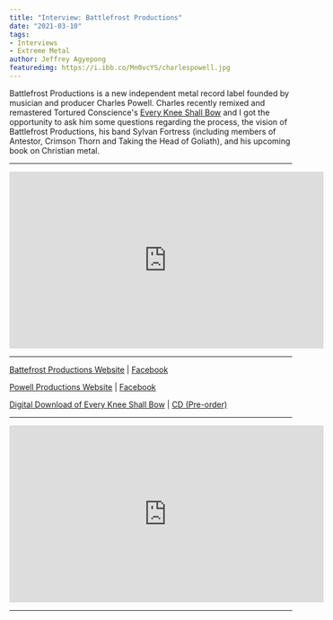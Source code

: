 ```yaml
---
title: "Interview: Battlefrost Productions"
date: "2021-03-10"
tags:
- Interviews
- Extreme Metal
author: Jeffrey Agyepong
featuredimg: https://i.ibb.co/Mn0vcYS/charlespowell.jpg
---
```


Battlefrost Productions is a new independent metal record label founded by musician and producer Charles Powell. Charles recently remixed and remastered Tortured Conscience's [Every Knee Shall Bow](https://www.beyondthegravemusic.com/2020/11/18/review-tortured-conscience-every-knee-shall-bow-remixed-remastered/) and I got the opportunity to ask him some questions regarding the process, the vision of Battlefrost Productions, his band Sylvan Fortress (including members of Antestor, Crimson Thorn and Taking the Head of Goliath), and his upcoming book on Christian metal.



<hr>
<div class="video-container"><iframe src="https://www.youtube.com/embed/Y2Uw-UWfyH8" width="560" height="315" frameborder="0"></iframe></div>

<hr>


[Battefrost Productions Website](https://battlefrost.com/) | [Facebook](https://web.facebook.com/BattlefrostProductions) 

 [Powell Productions Website](https://www.powell-productions.com/) | [Facebook](https://web.facebook.com/powellpro74)

  [Digital Download of Every Knee Shall Bow](https://battlefrost.com/product/every-knee-shall-bow-download/) | [CD (Pre-order)](https://battlefrost.com/product/every-knee-shall-bow-cd/)

<hr>

<div class="video-container">
<iframe src="https://www.youtube.com/embed/tCOp4dP3peY" width="560" height="315" frameborder="0"></iframe>
</div>

<hr>

